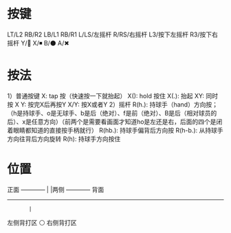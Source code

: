 # 按键
LT/L2          RB/R2
LB/L1          RB/R1
L/LS/左摇杆     R/RS/右摇杆
L3/按下左摇杆    R3/按下右摇杆
    Y/🔺
X/◾      B/⚫
    A/✖

# 按法
1）普通按键
X: tap 按（快速按一下就抬起）
X(): hold 按住
X(.): 抬起
XY: 同时按
X Y: 按完X后再按Y
X/Y: 按X或者Y
2）摇杆
R(h.): 持球手（hand）方向按；（h是持球手、o是无球手、b是后（绝对）、f是前（绝对）、B是后（相对球员的后）、x是任意方向）（前两个是需要看画面才知道ho是左还是右，后面的四个是闭着眼睛都知道的直接按手柄就行）
R(hb.): 持球手偏背后方向按
R(h-b.): 从持球手方向往背后方向旋转
R(h): 持球手方向按住

# 位置

 正面
 ————
|    |两侧
 ————
 背面

------------------------
           |
左侧背打区 ⚪  右侧背打区


